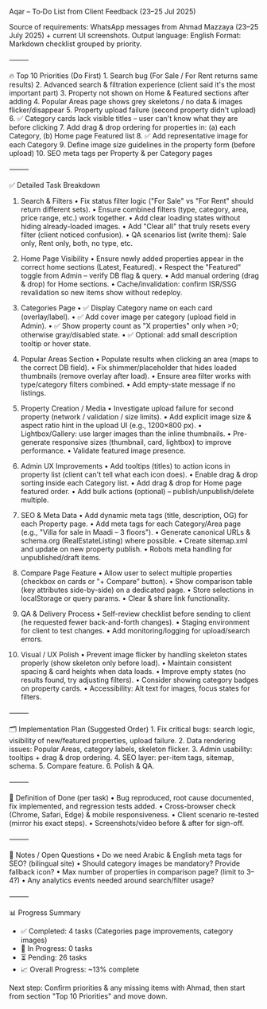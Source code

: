 Aqar – To‑Do List from Client Feedback (23–25 Jul 2025)

Source of requirements: WhatsApp messages from Ahmad Mazzaya (23–25 July 2025) + current UI screenshots.
Output language: English
Format: Markdown checklist grouped by priority.

⸻

🔥 Top 10 Priorities (Do First)
	1.	Search bug (For Sale / For Rent returns same results)
	2.	Advanced search & filtration experience (client said it's the most important part)
	3.	Property not shown on Home & Featured sections after adding
	4.	Popular Areas page shows grey skeletons / no data & images flicker/disappear
	5.	Property upload failure (second property didn't upload)
	6.	✅ Category cards lack visible titles – user can't know what they are before clicking
	7.	Add drag & drop ordering for properties in: (a) each Category, (b) Home page Featured list
	8.	✅ Add representative image for each Category
	9.	Define image size guidelines in the property form (before upload)
	10.	SEO meta tags per Property & per Category pages

⸻

✅ Detailed Task Breakdown

1. Search & Filters
	•	Fix status filter logic ("For Sale" vs "For Rent" should return different sets).
	•	Ensure combined filters (type, category, area, price range, etc.) work together.
	•	Add clear loading states without hiding already-loaded images.
	•	Add "Clear all" that truly resets every filter (client noticed confusion).
	•	QA scenarios list (write them): Sale only, Rent only, both, no type, etc.

2. Home Page Visibility
	•	Ensure newly added properties appear in the correct home sections (Latest, Featured).
	•	Respect the "Featured" toggle from Admin – verify DB flag & query.
	•	Add manual ordering (drag & drop) for Home sections.
	•	Cache/invalidation: confirm ISR/SSG revalidation so new items show without redeploy.

3. Categories Page
	•	✅ Display Category name on each card (overlay/label).
	•	✅ Add cover image per category (upload field in Admin).
	•	✅ Show property count as "X properties" only when >0; otherwise gray/disabled state.
	•	✅ Optional: add small description tooltip or hover state.

4. Popular Areas Section
	•	Populate results when clicking an area (maps to the correct DB field).
	•	Fix shimmer/placeholder that hides loaded thumbnails (remove overlay after load).
	•	Ensure area filter works with type/category filters combined.
	•	Add empty-state message if no listings.

5. Property Creation / Media
	•	Investigate upload failure for second property (network / validation / size limits).
	•	Add explicit image size & aspect ratio hint in the upload UI (e.g., 1200×800 px).
	•	Lightbox/Gallery: use larger images than the inline thumbnails.
	•	Pre-generate responsive sizes (thumbnail, card, lightbox) to improve performance.
	•	Validate featured image presence.

6. Admin UX Improvements
	•	Add tooltips (titles) to action icons in property list (client can't tell what each icon does).
	•	Enable drag & drop sorting inside each Category list.
	•	Add drag & drop for Home page featured order.
	•	Add bulk actions (optional) – publish/unpublish/delete multiple.

7. SEO & Meta Data
	•	Add dynamic meta tags (title, description, OG) for each Property page.
	•	Add meta tags for each Category/Area page (e.g., "Villa for sale in Maadi – 3 floors").
	•	Generate canonical URLs & schema.org (RealEstateListing) where possible.
	•	Create sitemap.xml and update on new property publish.
	•	Robots meta handling for unpublished/draft items.

8. Compare Page Feature
	•	Allow user to select multiple properties (checkbox on cards or "+ Compare" button).
	•	Show comparison table (key attributes side-by-side) on a dedicated page.
	•	Store selections in localStorage or query params.
	•	Clear & share link functionality.

9. QA & Delivery Process
	•	Self-review checklist before sending to client (he requested fewer back-and-forth changes).
	•	Staging environment for client to test changes.
	•	Add monitoring/logging for upload/search errors.

10. Visual / UX Polish
	•	Prevent image flicker by handling skeleton states properly (show skeleton only before load).
	•	Maintain consistent spacing & card heights when data loads.
	•	Improve empty states (no results found, try adjusting filters).
	•	Consider showing category badges on property cards.
	•	Accessibility: Alt text for images, focus states for filters.

⸻

🗂 Implementation Plan (Suggested Order)
	1.	Fix critical bugs: search logic, visibility of new/featured properties, upload failure.
	2.	Data rendering issues: Popular Areas, category labels, skeleton flicker.
	3.	Admin usability: tooltips + drag & drop ordering.
	4.	SEO layer: per-item tags, sitemap, schema.
	5.	Compare feature.
	6.	Polish & QA.

⸻

📏 Definition of Done (per task)
	•	Bug reproduced, root cause documented, fix implemented, and regression tests added.
	•	Cross-browser check (Chrome, Safari, Edge) & mobile responsiveness.
	•	Client scenario re-tested (mirror his exact steps).
	•	Screenshots/video before & after for sign-off.

⸻

📝 Notes / Open Questions
	•	Do we need Arabic & English meta tags for SEO? (bilingual site)
	•	Should category images be mandatory? Provide fallback icon?
	•	Max number of properties in comparison page? (limit to 3–4?)
	•	Any analytics events needed around search/filter usage?

⸻

📊 Progress Summary
- ✅ Completed: 4 tasks (Categories page improvements, category images)
- 🔄 In Progress: 0 tasks
- ⏳ Pending: 26 tasks
- 📈 Overall Progress: ~13% complete

Next step: Confirm priorities & any missing items with Ahmad, then start from section "Top 10 Priorities" and move down.